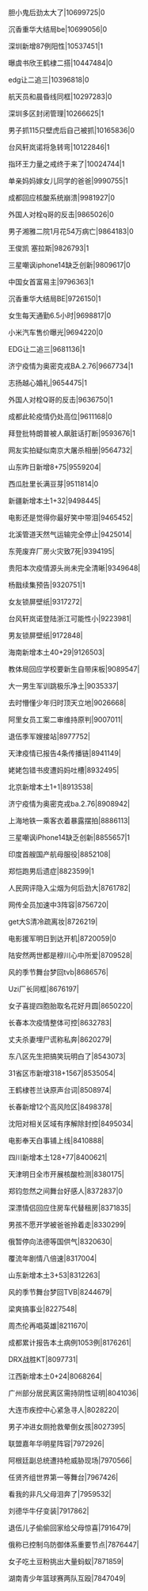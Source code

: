 胆小鬼后劲太大了|10699725|0

沉香重华大结局be|10699056|0

深圳新增87例阳性|10537451|1

曝虞书欣王鹤棣二搭|10447484|0

edg让二追三|10396818|0

航天员和晨昏线同框|10297283|0

深圳多区封闭管理|10266625|1

男子抓115只壁虎后自己被抓|10165836|0

台风轩岚诺将急转弯|10122846|1

指环王力量之戒终于来了|10024744|1

单亲妈妈嫁女儿同学的爸爸|9990755|1

成都回应核酸系统崩溃|9981927|0

外国人对栓q哥的反击|9865026|0

男子湘雅二院1月花54万病亡|9864183|0

王俊凯 塞拉斯|9826793|1

三星嘲讽iphone14缺乏创新|9809617|0

中国女首富易主|9796363|1

沉香重华大结局BE|9726150|1

女生每天通勤6.5小时|9698817|0

小米汽车售价曝光|9694220|0

EDG让二追三|9681136|1

济宁疫情为奥密克戎BA.2.76|9667734|1

志扬越心婚礼|9654475|1

外国人对栓Q哥的反击|9636750|1

成都此轮疫情仍处高位|9611168|0

拜登批特朗普被人飙脏话打断|9593676|1

网友实拍疑似南京大屠杀相册|9564732|

山东昨日新增8+75|9559204|

西瓜肚里长满豆芽|9511814|0

新疆新增本土1+32|9498445|

电影还是觉得你最好笑中带泪|9465452|

北溪管道天然气运输完全停止|9425014|

东莞废弃厂房火灾致7死|9394195|

贵阳本次疫情源头尚未完全清晰|9349648|

杨戬续集预告|9320751|1

女友锁屏壁纸|9317272|

台风轩岚诺登陆浙江可能性小|9223981|

男友锁屏壁纸|9172848|

海南新增本土40+29|9126503|

教体局回应学校要新生自带床板|9089547|

大一男生军训跳极乐净土|9035337|

去时懵懂少年归时顶天立地|9026668|

阿里女员工案二审维持原判|9007011|

退伍季军嫂接站|8977752|

天津疫情已报告4条传播链|8941149|

姥姥包错书皮遭妈妈吐槽|8932495|

北京新增本土1+1|8913538|

济宁疫情为奥密克戎ba.2.76|8908942|

上海地铁一乘客衣着暴露摆拍|8886113|

三星嘲讽iPhone14缺乏创新|8855657|1

印度首艘国产航母服役|8852108|

郑恺跑男后遗症|8823599|1

人民网评隐入尘烟为何后劲大|8761782|

网传全员加速中3阵容|8756720|

get大S清冷疏离妆|8726219|

电影援军明日到达开机|8720059|0

陆安然两世都是穆川心中所爱|8709528|

风的季节舞台梦回tvb|8686576|

Uzi厂长同框|8676197|

女子喜提四胞胎取名花好月圆|8650220|

长春本次疫情整体可控|8632783|

丈夫杀妻埋尸谎称私奔|8620279|

东八区先生把搞笑玩明白了|8543073|

31省区市新增318+1567|8535054|

王鹤棣苍兰诀原声台词|8508974|

长春新增12个高风险区|8498378|

沈阳对相关区域有序解除封控|8495034|

电影奉天白事铺上线|8410888|

四川新增本土128+77|8400621|

天津明日全市开展核酸检测|8380175|

郑钧忽然之间舞台好感人|8372837|0

深漂情侣回应住房车代替租房|8371835|

男孩不愿开学被爸爸拎着走|8330299|

俄暂停向法德等国供气|8320630|

覆流年剧情八倍速|8317004|

山东新增本土3+53|8312263|

风的季节舞台梦回TVB|8244679|

梁爽搞事业|8227548|

周杰伦再唱英雄|8211670|

成都累计报告本土病例1053例|8176261|

DRX战胜KT|8097731|

江西新增本土0+24|8068264|

广州部分居民离区需持阴性证明|8041036|

大连市疾控中心紧急寻人|8028220|

男子冲进女厕抢救晕倒女孩|8027395|

联盟嘉年华明星阵容|7972926|

阿根廷副总统遭持枪威胁现场|7970566|

任贤齐组世界第一等舞台|7967426|

看我的非凡父母泪奔了|7959532|

刘德华牛仔变装|7917862|

退伍儿子偷偷回家给父母惊喜|7916479|

俄称已控制乌防御体系重要节点|7876447|

女子吃土豆粉挑出大量蚂蚁|7871859|

湖南青少年篮球赛两队互殴|7847049|

